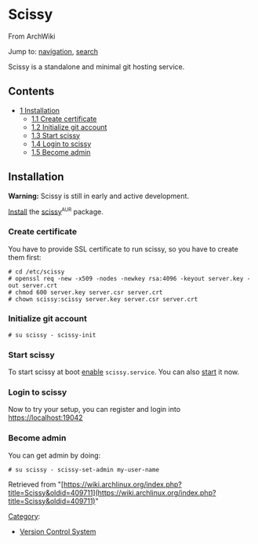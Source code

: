 # Scissy

From ArchWiki

Jump to: [navigation](#column-one), [search](#searchInput)

Scissy is a standalone and minimal git hosting service.

## Contents

*   [1 Installation](#Installation)
    *   [1.1 Create certificate](#Create_certificate)
    *   [1.2 Initialize git account](#Initialize_git_account)
    *   [1.3 Start scissy](#Start_scissy)
    *   [1.4 Login to scissy](#Login_to_scissy)
    *   [1.5 Become admin](#Become_admin)

## Installation

**Warning:** Scissy is still in early and active development.

[Install](/index.php/Install "Install") the [scissy](https://aur.archlinux.org/packages/scissy/)<sup><small>AUR</small></sup> package.

### Create certificate

You have to provide SSL certificate to run scissy, so you have to create them first:

```
# cd /etc/scissy
# openssl req -new -x509 -nodes -newkey rsa:4096 -keyout server.key -out server.crt
# chmod 600 server.key server.csr server.crt
# chown scissy:scissy server.key server.csr server.crt

```

### Initialize git account

```
# su scissy - scissy-init

```

### Start scissy

To start scissy at boot [enable](/index.php/Enable "Enable") `scissy.service`. You can also [start](/index.php/Start "Start") it now.

### Login to scissy

Now to try your setup, you can register and login into [https://localhost:19042](https://localhost:19042)

### Become admin

You can get admin by doing:

```
# su scissy - scissy-set-admin my-user-name

```

Retrieved from "[https://wiki.archlinux.org/index.php?title=Scissy&oldid=409711](https://wiki.archlinux.org/index.php?title=Scissy&oldid=409711)"

[Category](/index.php/Special:Categories "Special:Categories"):

*   [Version Control System](/index.php/Category:Version_Control_System "Category:Version Control System")